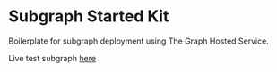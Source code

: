 # Subgraph Started Kit

Boilerplate for subgraph deployment using The Graph Hosted Service.

Live test subgraph [here](https://thegraph.com/hosted-service/subgraph/wafflemakr/etha-token?query=Global%20Data)

